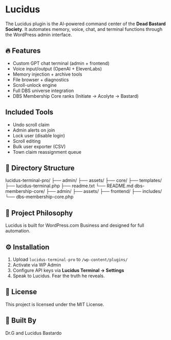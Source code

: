 # Lucidus

The Lucidus plugin is the AI-powered command center of the **Dead Bastard Society**. It automates memory, voice, chat, and terminal functions through the WordPress admin interface.

## 🔥 Features

- Custom GPT chat terminal (admin + frontend)
- Voice input/output (OpenAI + ElevenLabs)
- Memory injection + archive tools
- File browser + diagnostics
- Scroll-unlock engine
- Full DBS universe integration
- DBS Membership Core ranks (Initiate → Acolyte → Bastard)

## Included Tools
- Undo scroll claim
- Admin alerts on join
- Lock user (disable login)
- Scroll editing
- Bulk user exporter (CSV)
- Town claim reassignment queue

## 📁 Directory Structure
lucidus-terminal-pro/
├── admin/
├── assets/
├── core/
├── templates/
├── lucidus-terminal.php
├── readme.txt
└── README.md
dbs-membership-core/
├── admin/
├── assets/
├── frontend/
├── includes/
└── dbs-membership-core.php

## 🧠 Project Philosophy

Lucidus is built for WordPress.com Business and designed for full automation.

## ⚙️ Installation

1. Upload `lucidus-terminal-pro` to `/wp-content/plugins/`
2. Activate via WP Admin
3. Configure API keys via **Lucidus Terminal → Settings**
4. Speak to Lucidus. Fear the truth he reveals.

## 🪪 License

This project is licensed under the MIT License.

## 🧔 Built By

Dr.G and Lucidus Bastardo

